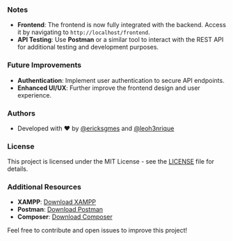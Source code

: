 
### Notes

- **Frontend**: The frontend is now fully integrated with the backend. Access it by navigating to `http://localhost/frontend`.
- **API Testing**: Use **Postman** or a similar tool to interact with the REST API for additional testing and development purposes.

### Future Improvements

- **Authentication**: Implement user authentication to secure API endpoints.
- **Enhanced UI/UX**: Further improve the frontend design and user experience.

### Authors

- Developed with ❤️ by [@ericksgmes](https://github.com/ericksgmes) and [@leoh3nrique](https://github.com/leoh3nrique)

### License

This project is licensed under the MIT License - see the [LICENSE](LICENSE) file for details.

### Additional Resources

- **XAMPP**: [Download XAMPP](https://www.apachefriends.org/index.html)
- **Postman**: [Download Postman](https://www.postman.com/downloads/)
- **Composer**: [Download Composer](https://getcomposer.org/download/)

Feel free to contribute and open issues to improve this project!
